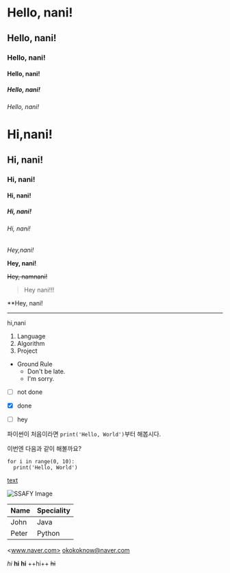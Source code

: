 <h1>Hello, nani!
<h2>Hello, nani!
<h3>Hello, nani!
<h4>Hello, nani!
<h5>Hello, nani!
<h6>Hello, nani!

# Hi,nani!
## Hi, nani!
### Hi, nani!
#### Hi, nani!
##### Hi, nani!
###### Hi, nani!

*Hey,nani!*

**Hey, nani!**

~~Hey, namnani!~~

>Hey nani!!!

\**Hey, nani!

---

hi,nani

1. Language
2. Algorithm
3. Project

* Ground Rule
  - Don't be late.
  - I'm sorry.

- [ ] not done

- [x] done

- [ ] hey

파이썬이 처음이라면 `print('Hello, World')`부터 해봅시다.

이번엔 다음과 같이 해볼까요?
```
for i in range(0, 10):
  print('Hello, World')
```

[text](edu.ssafy.com)

![SSAFY Image](https://edu.ssafy.com/assest/images/logo.png)

|Name|Speciality|
|------|----------|
|John|Java|
|Peter|Python|

<www.naver.com>
<okokoknow@naver.com>

_hi_
__hi__
**hi**
++hi++
~~hi~~
